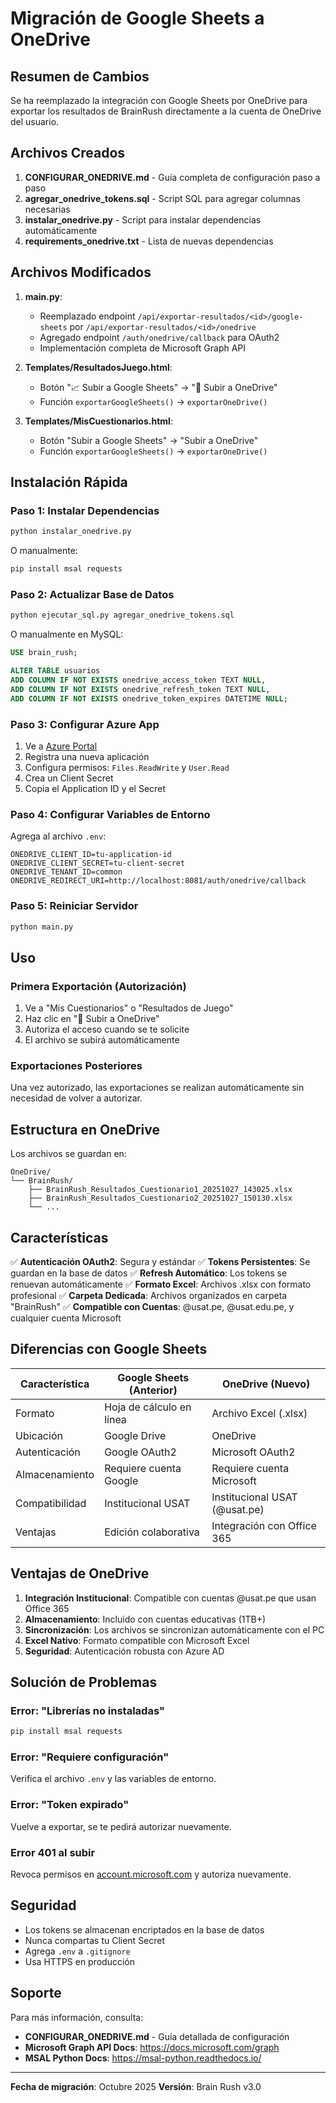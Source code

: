 # Migración de Google Sheets a OneDrive

## Resumen de Cambios

Se ha reemplazado la integración con Google Sheets por OneDrive para exportar los resultados de BrainRush directamente a la cuenta de OneDrive del usuario.

## Archivos Creados

1. **CONFIGURAR_ONEDRIVE.md** - Guía completa de configuración paso a paso
2. **agregar_onedrive_tokens.sql** - Script SQL para agregar columnas necesarias
3. **instalar_onedrive.py** - Script para instalar dependencias automáticamente
4. **requirements_onedrive.txt** - Lista de nuevas dependencias

## Archivos Modificados

1. **main.py**:
   - Reemplazado endpoint `/api/exportar-resultados/<id>/google-sheets` por `/api/exportar-resultados/<id>/onedrive`
   - Agregado endpoint `/auth/onedrive/callback` para OAuth2
   - Implementación completa de Microsoft Graph API

2. **Templates/ResultadosJuego.html**:
   - Botón "📈 Subir a Google Sheets" → "📁 Subir a OneDrive"
   - Función `exportarGoogleSheets()` → `exportarOneDrive()`

3. **Templates/MisCuestionarios.html**:
   - Botón "Subir a Google Sheets" → "Subir a OneDrive"
   - Función `exportarGoogleSheets()` → `exportarOneDrive()`

## Instalación Rápida

### Paso 1: Instalar Dependencias

```bash
python instalar_onedrive.py
```

O manualmente:
```bash
pip install msal requests
```

### Paso 2: Actualizar Base de Datos

```bash
python ejecutar_sql.py agregar_onedrive_tokens.sql
```

O manualmente en MySQL:
```sql
USE brain_rush;

ALTER TABLE usuarios 
ADD COLUMN IF NOT EXISTS onedrive_access_token TEXT NULL,
ADD COLUMN IF NOT EXISTS onedrive_refresh_token TEXT NULL,
ADD COLUMN IF NOT EXISTS onedrive_token_expires DATETIME NULL;
```

### Paso 3: Configurar Azure App

1. Ve a [Azure Portal](https://portal.azure.com/)
2. Registra una nueva aplicación
3. Configura permisos: `Files.ReadWrite` y `User.Read`
4. Crea un Client Secret
5. Copia el Application ID y el Secret

### Paso 4: Configurar Variables de Entorno

Agrega al archivo `.env`:

```env
ONEDRIVE_CLIENT_ID=tu-application-id
ONEDRIVE_CLIENT_SECRET=tu-client-secret
ONEDRIVE_TENANT_ID=common
ONEDRIVE_REDIRECT_URI=http://localhost:8081/auth/onedrive/callback
```

### Paso 5: Reiniciar Servidor

```bash
python main.py
```

## Uso

### Primera Exportación (Autorización)

1. Ve a "Mis Cuestionarios" o "Resultados de Juego"
2. Haz clic en "📁 Subir a OneDrive"
3. Autoriza el acceso cuando se te solicite
4. El archivo se subirá automáticamente

### Exportaciones Posteriores

Una vez autorizado, las exportaciones se realizan automáticamente sin necesidad de volver a autorizar.

## Estructura en OneDrive

Los archivos se guardan en:
```
OneDrive/
└── BrainRush/
    ├── BrainRush_Resultados_Cuestionario1_20251027_143025.xlsx
    ├── BrainRush_Resultados_Cuestionario2_20251027_150130.xlsx
    └── ...
```

## Características

✅ **Autenticación OAuth2**: Segura y estándar
✅ **Tokens Persistentes**: Se guardan en la base de datos
✅ **Refresh Automático**: Los tokens se renuevan automáticamente
✅ **Formato Excel**: Archivos .xlsx con formato profesional
✅ **Carpeta Dedicada**: Archivos organizados en carpeta "BrainRush"
✅ **Compatible con Cuentas**: @usat.pe, @usat.edu.pe, y cualquier cuenta Microsoft

## Diferencias con Google Sheets

| Característica | Google Sheets (Anterior) | OneDrive (Nuevo) |
|----------------|--------------------------|------------------|
| Formato | Hoja de cálculo en línea | Archivo Excel (.xlsx) |
| Ubicación | Google Drive | OneDrive |
| Autenticación | Google OAuth2 | Microsoft OAuth2 |
| Almacenamiento | Requiere cuenta Google | Requiere cuenta Microsoft |
| Compatibilidad | Institucional USAT | Institucional USAT (@usat.pe) |
| Ventajas | Edición colaborativa | Integración con Office 365 |

## Ventajas de OneDrive

1. **Integración Institucional**: Compatible con cuentas @usat.pe que usan Office 365
2. **Almacenamiento**: Incluido con cuentas educativas (1TB+)
3. **Sincronización**: Los archivos se sincronizan automáticamente con el PC
4. **Excel Nativo**: Formato compatible con Microsoft Excel
5. **Seguridad**: Autenticación robusta con Azure AD

## Solución de Problemas

### Error: "Librerías no instaladas"
```bash
pip install msal requests
```

### Error: "Requiere configuración"
Verifica el archivo `.env` y las variables de entorno.

### Error: "Token expirado"
Vuelve a exportar, se te pedirá autorizar nuevamente.

### Error 401 al subir
Revoca permisos en [account.microsoft.com](https://account.microsoft.com/privacy/app-access) y autoriza nuevamente.

## Seguridad

- Los tokens se almacenan encriptados en la base de datos
- Nunca compartas tu Client Secret
- Agrega `.env` a `.gitignore`
- Usa HTTPS en producción

## Soporte

Para más información, consulta:
- **CONFIGURAR_ONEDRIVE.md** - Guía detallada de configuración
- **Microsoft Graph API Docs**: https://docs.microsoft.com/graph
- **MSAL Python Docs**: https://msal-python.readthedocs.io/

---

**Fecha de migración**: Octubre 2025
**Versión**: Brain Rush v3.0
